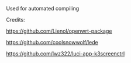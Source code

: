 Used for automated compiling

Credits:

https://github.com/Lienol/openwrt-package

https://github.com/coolsnowwolf/lede

https://github.com/lwz322/luci-app-k3screenctrl
